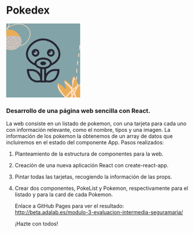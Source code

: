 # Pokedex

<img src="https://raw.githubusercontent.com/seguramaria/Pokedex-seguramaria/master/src/images/4.png" width="200"/>

### Desarrollo de una página web sencilla con React.

La web consiste en un listado de pokemon, con una tarjeta para cada uno con información relevante, como el
nombre, tipos y una imagen. La información de los pokemon la obtenemos de un array de datos que
incluiremos en el estado del componente App.
Pasos realizados:

1. Planteamiento de la estructura de componentes para la web.
2. Creación de una nueva aplicación React con create-react-app.
3. Pintar todas las tarjetas, recogiendo la información de las props.
4. Crear dos componentes, PokeList y Pokemon, respectivamente para el listado y para la card de cada
   Pokemon.

   Enlace a GitHub Pages para ver el resultado: http://beta.adalab.es/modulo-3-evaluacion-intermedia-seguramaria/

   ¡Hazte con todos!
